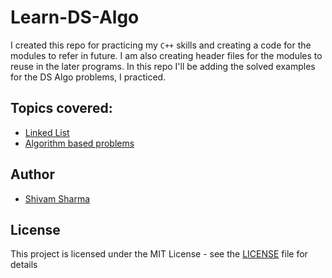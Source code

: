 # Learn-DS-Algo

I created this repo for practicing my `C++` skills and creating a code for the modules to refer in future. I am also creating header files for the modules to reuse in the later programs. In this repo I'll be adding the solved examples for the DS Algo problems, I practiced.

## Topics covered:
* [Linked List](Linked%20List)
* [Algorithm based problems](Algo)

## Author
* [Shivam Sharma](https://github.com/ShivamS136/)

## License
This project is licensed under the MIT License - see the [LICENSE](LICENSE) file for details